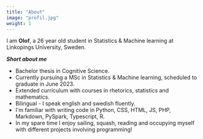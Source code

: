 ```yaml
---
title: "About"
image: "profil.jpg"
weight: 1
---
```



I am **Olof**, a 26 year old student in Statistics & Machine learning at Linkopings University, Sweden.

***Short about me***

* Bachelor thesis in Cognitive Science.
* Currently pursuing a MSc in Statistics & Machine learning, scheduled to graduate in June 2023.
* Extended curriculum with courses in rhetorics, statistics and mathematics.
* Bilingual - I speak english and swedish fluently.
* I'm familiar with writing code in Python, CSS, HTML, JS, PHP, Markdown, PySpark, Typescript, R.
* In my spare time I enjoy sailing, squash, reading and occupying myself with different projects involving programming!


